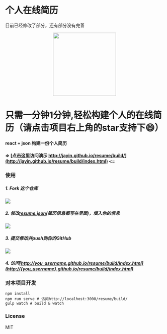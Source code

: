 

# 个人在线简历

目前已经修改了部分，还有部分没有完善









<p  align="center"><img src="data/icon-resume.png" height="200" align="center"/></p>

# 只需一分钟1分钟,轻松构建个人的在线简历（请点击项目右上角的star支持下😄）

#### react + json 构建一份个人简历
#### => [点击这里访问演示 http://jayin.github.io/resume/build/](http://jayin.github.io/resume/build/index.html) <=

### 使用

##### 1. Fork 这个仓库

![](screenshot/step_0.png)

##### 2. 修改[resume.json](data/resume.json)(简历信息都写在里面)，填入你的信息

![](screenshot/step_1.png)

##### 3. 提交修改并push到你的GitHub

![](screenshot/step_2.png)

##### 4. 访问[http://you_username.github.io/resume/build/index.html](http://{you_username}.github.io/resume/build/index.html)

### 对本项目开发

```shell
npm install
npm run serve # 访问http://localhost:3000/resume/build/
gulp watch # build & watch
```

### License

MIT
